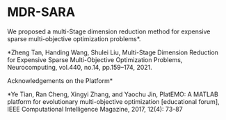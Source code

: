 # MDR-SARA
We proposed a multi-Stage dimension reduction method for expensive sparse multi-objective
optimization problems*.

*Zheng Tan, Handing Wang, Shulei Liu, Multi-Stage Dimension Reduction for Expensive Sparse Multi-Objective Optimization Problems, Neurocomputing, vol.440, no.14, pp.159–174, 2021.

Acknowledgements on the Platform*

*Ye Tian, Ran Cheng, Xingyi Zhang, and Yaochu Jin, PlatEMO: A MATLAB platform
 for evolutionary multi-objective optimization [educational forum], IEEE
 Computational Intelligence Magazine, 2017, 12(4): 73-87
